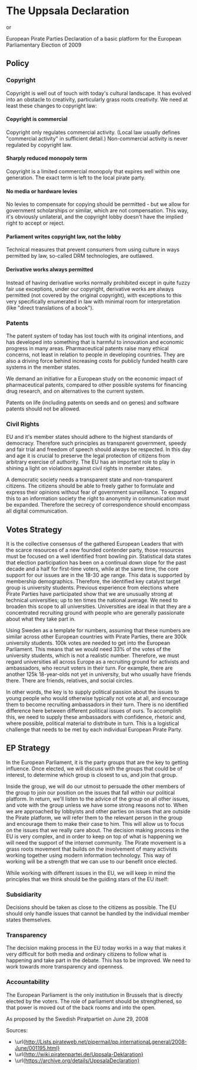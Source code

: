 # The Uppsala Declaration

or 

European Pirate Parties Declaration of a basic platform for the European Parliamentary Election of 2009  

## Policy 

### Copyright 

Copyright is well out of touch with today's cultural landscape. It has evolved into an obstacle to creativity, particularly grass roots creativity. We need at least these changes to copyright law: 

#### Copyright is commercial 

Copyright only regulates commercial activity. (Local law usually defines "commercial activity" in sufficient detail.) Non-commercial activity is never regulated by copyright law. 

#### Sharply reduced monopoly term 

Copyright is a limited commercial monopoly that expires well within one generation. The exact term is left to the local pirate party. 

#### No media or hardware levies 

No levies to compensate for copying should be permitted - but we 
allow for government scholarships or similar, which are not compensation. This way, it's obviously 
unilateral, and the copyright lobby doesn't have the implied right to accept or reject. 

#### Parliament writes copyright law, not the lobby 

Technical measures that prevent consumers from 
using culture in ways permitted by law, so-called DRM technologies, are outlawed. 

#### Derivative works always permitted 

Instead of having derivative works normally prohibited except 
in quite fuzzy fair use exceptions, under our copyright, derivative works are always permitted (not 
covered by the original copyright), with exceptions to this very specifically enumerated in law 
with minimal room for interpretation (like "direct translations of a book"). 

### Patents 

The patent system of today has lost touch with its original intentions, and has developed into 
something that is harmful to innovation and economic progress in many areas. 
Pharmaceutical patents raise many ethical concerns, not least in relation to people in developing 
countries. They are also a driving force behind increasing costs for publicly funded health care 
systems in the member states. 

We demand an initiative for a European study on the economic impact of pharmaceutical patents, compared to other possible systems for financing drug research, and on alternatives to the current system. 

Patents on life (including patents on seeds and on genes) and software patents should not be allowed. 

### Civil Rights 

EU and it's member states should adhere to the highest standards of democracy. Therefore such 
principles as transparent government, speedy and fair trial and freedom of speech should always 
be respected. In this day and age it is crucial to preserve the legal protection of citizens from 
arbitrary exercise of authority. The EU has an important role to play in shining a light on violations 
against civil rights in member states. 

A democratic society needs a transparent state and non-transparent citizens. The citizens should 
be able to freely gather to formulate and express their opinions without fear of government 
surveillance. To expand this to an information society the right to anonymity in communication 
must be expanded. Therefore the secrecy of correspondence should encompass all digital 
communication. 

## Votes Strategy 

It is the collective consensus of the gathered European Leaders that with the scarce resources of a 
new founded contender party, those resources must be focused on a well identified front bowling 
pin. Statistical data states that election participation has been on a continual down slope for the 
past decade and a half for first-time voters, while at the same time, the core support for our issues 
are in the 18-30 age range. This data is supported by membership demographics. 
Therefore, the identified key catalyst target group is university students. Previous experience from 
elections where Pirate Parties have participated show that we are unusually strong at technical 
universities; up to ten times the national average. We need to broaden this scope to all 
universities. Universities are ideal in that they are a concentrated recruiting ground with people 
who are generally passionate about what they take part in. 

Using Sweden as a template for numbers, assuming that these numbers are similar across other 
European countries with Pirate Parties, there are 300k university students. 100k votes are needed 
to get into the European Parliament. This means that we would need 33% of the votes of the 
university students, which is not a realistic number. Therefore, we must regard universities all 
across Europe as a recruiting ground for activists and ambassadors, who recruit voters in their 
turn. For example, there are another 125k 18-year-olds not yet in university, but who usually have 
friends there. There are friends, relatives, and social circles. 

In other words, the key is to supply political passion about the issues to young people who would 
otherwise typically not vote at all, and encourage them to become recruiting ambassadors in their 
turn. There is no identified difference here between different political issues of ours. 
To accomplish this, we need to supply these ambassadors with confidence, rhetoric and, where 
possible, political material to distribute in turn. This is a logistical challenge that needs to be met 
by each individual European Pirate Party. 

## EP Strategy 

In the European Parliament, it is the party groups that are the key to getting influence. Once 
elected, we will discuss with the groups that could be of interest, to determine which group is 
closest to us, and join that group. 

Inside the group, we will do our utmost to persuade the other members of the group to join our 
position on the issues that fall within our political platform. In return, we'll listen to the advice of 
the group on all other issues, and vote with the group unless we have some strong reasons not to. 
When we are approached by lobbyists and other parties on issues that are outside the Pirate 
platform, we will refer them to the relevant person in the group and encourage them to make their 
case to him. This will allow us to focus on the issues that we really care about. 
The decision making process in the EU is very complex, and in order to keep on top of what is 
happening we will need the support of the internet community. The Pirate movement is a grass 
roots movement that builds on the involvement of many activists working together using modern 
information technology. This way of working will be a strength that we can use to our benefit once 
elected. 

While working with different issues in the EU, we will keep in mind the principles that we think 
should be the guiding stars of the EU itself: 

### Subsidiarity 

Decisions should be taken as close to the citizens as possible. The EU should only 
handle issues that cannot be handled by the individual member states themselves. 

### Transparency

The decision making process in the EU today works in a way that makes it very 
difficult for both media and ordinary citizens to follow what is happening and take part in the 
debate. This has to be improved. We need to work towards more transparency and openness. 

### Accountability 

The European Parliament is the only institution in Brussels that is directly elected by the voters. The role of parliament should be strengthened, so that power is moved out of the back rooms and into the open. 

As proposed by the Swedish Piratpartiet on June 29, 2008 

Sources: 

- \url{http://Lists.pirateweb.net/pipermail/pp.internationaLgeneral/2008-June/001195.html}
- \url{http://wiki.piratenpartei.de/Uppsala-Deklaration}
- \url{https://archive.org/details/UppsalaDeclaration}
